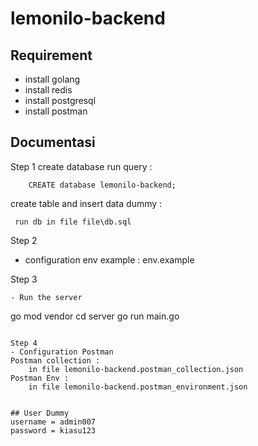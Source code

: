 # lemonilo-backend 


## Requirement
- install golang
- install redis 
- install postgresql
- install postman


## Documentasi
Step 1 
create database run query : 
```
    CREATE database lemonilo-backend;
```

create table and insert data dummy :
```
 run db in file file\db.sql
```

Step 2
- configuration env 
example : 
env.example

Step 3
```
- Run the server
```
go mod vendor
cd server
go run main.go
```

Step 4
- Configuration Postman
Postman collection : 
    in file lemonilo-backend.postman_collection.json
Postman Env : 
    in file lemonilo-backend.postman_environment.json


## User Dummy 
username = admin007 
password = kiasu123